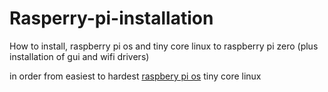 # Rasperry-pi-installation
How to install, raspberry pi os and tiny core linux to raspberry pi zero (plus installation of gui and wifi drivers)


in order from easiest to hardest
  <a href="raspberry pi os/README.md">raspbery pi os</a>
  <a>tiny core linux</a>
